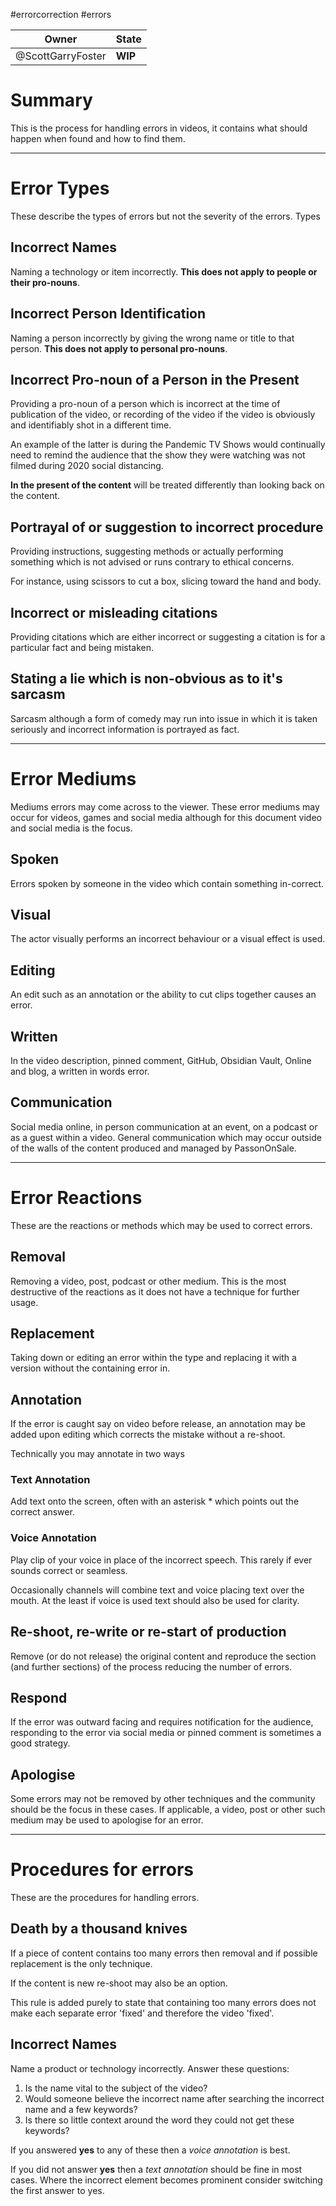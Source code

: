 #errorcorrection #errors

| Owner | State |
| --- | --- |
|@ScottGarryFoster|**WIP**|

# Summary
This is the process for handling errors in videos, it contains what should happen when found and how to find them.

---
# Error Types
These describe the types of errors but not the severity of the errors. Types
## Incorrect Names
Naming a technology or item incorrectly. **This does not apply to people or their pro-nouns**.
## Incorrect Person Identification
Naming a person incorrectly by giving the wrong name or title to that person. **This does not apply to personal pro-nouns**.
## Incorrect Pro-noun of a Person in the Present
Providing a pro-noun of a person which is incorrect at the time of publication of the video, or recording of the video if the video is obviously and identifiably shot in a different time.

An example of the latter is during the Pandemic TV Shows would continually need to remind the audience that the show they were watching was not filmed during 2020 social distancing.

**In the present of the content** will be treated differently than looking back on the content.
## Portrayal of or suggestion to incorrect procedure
Providing instructions, suggesting methods or actually performing something which is not advised or runs contrary to ethical concerns.

For instance, using scissors to cut a box, slicing toward the hand and body.
## Incorrect or misleading citations
Providing citations which are either incorrect or suggesting a citation is for a particular fact and being mistaken.
## Stating a lie which is non-obvious as to it's sarcasm
Sarcasm although a form of comedy may run into issue in which it is taken seriously and incorrect information is portrayed as fact.

---
# Error Mediums
Mediums errors may come across to the viewer. These error mediums may occur for videos, games and social media although for this document video and social media is the focus.
## Spoken
Errors spoken by someone in the video which contain something in-correct.
## Visual
The actor visually performs an incorrect behaviour or a visual effect is used.
## Editing
An edit such as an annotation or the ability to cut clips together causes an error.
## Written
In the video description, pinned comment, GitHub, Obsidian Vault, Online and blog, a written in words error.
## Communication
Social media online, in person communication at an event, on a podcast or as a guest within a video. General communication which may occur outside of the walls of the content produced and managed by PassonOnSale.

---
# Error Reactions
These are the reactions or methods which may be used to correct errors.
## Removal
Removing a video, post, podcast or other medium. This is the most destructive of the reactions as it does not have a technique for further usage.
## Replacement
Taking down or editing an error within the type and replacing it with a version without the containing error in.
## Annotation
If the error is caught say on video before release, an annotation may be added upon editing which corrects the mistake without a re-shoot.

Technically you may annotate in two ways
### Text Annotation
Add text onto the screen, often with an asterisk * which points out the correct answer.
### Voice Annotation
Play clip of your voice in place of the incorrect speech. This rarely if ever sounds correct or seamless.

Occasionally channels will combine text and voice placing text over the mouth. At the least if voice is used text should also be used for clarity.
## Re-shoot, re-write or re-start of production
Remove (or do not release) the original content and reproduce the section (and further sections) of the process reducing the number of errors.
## Respond
If the error was outward facing and requires notification for the audience, responding to the error via social media or pinned comment is sometimes a good strategy.
## Apologise
Some errors may not be removed by other techniques and the community should be the focus in these cases. If applicable, a video, post or other such medium may be used to apologise for an error.

---
# Procedures for errors
These are the procedures for handling errors.
## Death by a thousand knives
If a piece of content contains too many errors then removal and if possible replacement is the only technique. 

If the content is new re-shoot may also be an option.

This rule is added purely to state that containing too many errors does not make each separate error 'fixed' and therefore the video 'fixed'.
## Incorrect Names
Name a product or technology incorrectly.
Answer these questions:
1. Is the name vital to the subject of the video?
2. Would someone believe the incorrect name after searching the incorrect name and a few keywords?
3. Is there so little context around the word they could not get these keywords?

If you answered **yes** to any of these then a *voice annotation* is best.

If you did not answer **yes** then a *text annotation* should be fine in most cases. Where the incorrect element becomes prominent consider switching the first answer to yes.